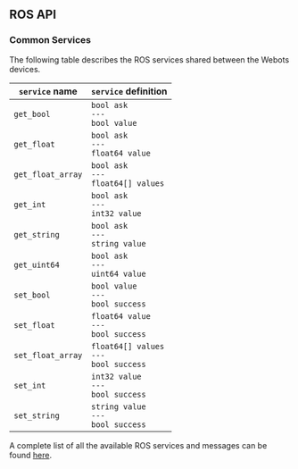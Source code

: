 ## ROS API

### Common Services

The following table describes the ROS services shared between the Webots devices.

| `service` name | `service` definition |
| --- | --- |
| `get_bool` | `bool ask`<br/>`---`<br/>`bool value` |
| `get_float` | `bool ask`<br/>`---`<br/>`float64 value` |
| `get_float_array` | `bool ask`<br/>`---`<br/>`float64[] values` |
| `get_int` | `bool ask`<br/>`---`<br/>`int32 value` |
| `get_string` | `bool ask`<br/>`---`<br/>`string value` |
| `get_uint64` | `bool ask`<br/>`---`<br/>`uint64 value` |
| `set_bool` | `bool value`<br/>`---`<br/>`bool success` |
| `set_float` | `float64 value`<br/>`---`<br/>`bool success` |
| `set_float_array` | `float64[] values`<br/>`---`<br/>`bool success` |
| `set_int` | `int32 value`<br/>`---`<br/>`bool success` |
| `set_string` | `string value`<br/>`---`<br/>`bool success` |

A complete list of all the available ROS services and messages can be found [here](http://docs.ros.org/kinetic/api/webots_ros/html/index-msg.html).
